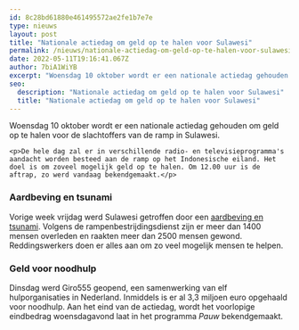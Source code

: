 ```yaml
---
id: 8c28bd61880e461495572ae2fe1b7e7e
type: nieuws
layout: post
title: "Nationale actiedag om geld op te halen voor Sulawesi"
permalink: /nieuws/nationale-actiedag-om-geld-op-te-halen-voor-sulawesi/
date: 2022-05-11T19:16:41.067Z
author: 7biA1WiYB
excerpt: "Woensdag 10 oktober wordt er een nationale actiedag gehouden om geld op te halen voor de slachtoffers van de ramp in Sulawesi.  "
seo:
  description: "Nationale actiedag om geld op te halen voor Sulawesi"
  title: "Nationale actiedag om geld op te halen voor Sulawesi"
---
```

Woensdag 10 oktober wordt er een nationale actiedag gehouden om geld op te halen voor de slachtoffers van de ramp in Sulawesi.  

    <p>De hele dag zal er in verschillende radio- en televisieprogramma's aandacht worden besteed aan de ramp op het Indonesische eiland. Het doel is om zoveel mogelijk geld op te halen. Om 12.00 uur is de aftrap, zo werd vandaag bekendgemaakt.</p>
<h3>Aardbeving en tsunami</h3>
<p>Vorige week vrijdag werd Sulawesi getroffen door een <a href="https://7dagen.netlify.app/nieuws/sulawesi-zwaar-getroffen-door-aardbeving-en-tsunami">aardbeving en tsunami</a>. Volgens de rampenbestrijdingsdienst zijn er meer dan 1400 mensen overleden en raakten meer dan 2500 mensen gewond. Reddingswerkers doen er alles aan om zo veel mogelijk mensen te helpen.</p>
<h3>Geld voor noodhulp</h3>
<p>Dinsdag werd Giro555 geopend, een samenwerking van elf hulporganisaties in Nederland. Inmiddels is er al 3,3 miljoen euro opgehaald voor noodhulp. Aan het eind van de actiedag, wordt het voorlopige eindbedrag woensdagavond laat in het programma <em>Pauw </em>bekendgemaakt.</p>  
